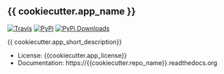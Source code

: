 ## {{ cookiecutter.app_name }}

[![Travis](https://img.shields.io/travis/{{cookiecutter.github_username}}/{{cookiecutter.repo_name}}.svg)](https://travis-ci.org/{{cookiecutter.github_username}}/{{cookiecutter.repo_name}}) [![PyPi](https://img.shields.io/pypi/v/{{cookiecutter.repo_name}}.svg)](
https://pypi.python.org/pypi/{{cookiecutter.repo_name}}) [![PyPi Downloads](http://img.shields.io/pypi/dm/{{cookiecutter.repo_name}}.svg)](https://pypi.python.org/pypi/{{cookiecutter.repo_name}})

{{ cookiecutter.app_short_description}}

* License: {{cookiecutter.app_license}}
* Documentation: https://{{cookiecutter.repo_name}}.readthedocs.org
